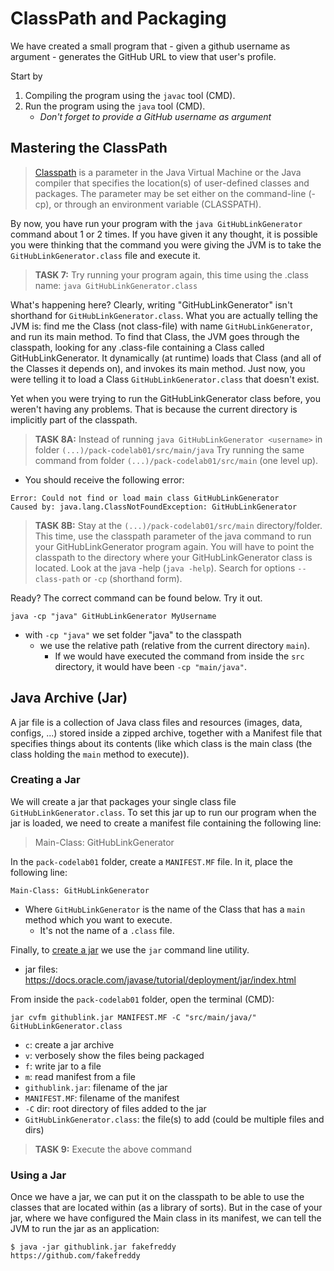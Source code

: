 # ClassPath and Packaging 

We have created a small program that - given a github username as argument - generates the GitHub URL to view that user's profile.

Start by
1. Compiling the program using the `javac` tool (CMD).
2. Run the program using the `java` tool (CMD).
    - *Don't forget to provide a GitHub username as argument* 

## Mastering the ClassPath

> [Classpath][] is a parameter in the Java Virtual Machine or the Java compiler that specifies the location(s) of user-defined classes and packages. The parameter may be set either on the command-line (-cp), or through an environment variable (CLASSPATH).

[Classpath]: https://docs.oracle.com/javase/tutorial/essential/environment/paths.html

By now, you have run your program with the ```java GitHubLinkGenerator``` command about 1 or 2 times. 
If you have given it any thought, it is possible you were thinking that the command you were giving the JVM is to 
take the ```GitHubLinkGenerator.class``` file and execute it.
  
> **TASK 7:** Try running your program again, this time using the .class name:
> ```java GitHubLinkGenerator.class```

What's happening here? Clearly, writing "GitHubLinkGenerator" isn't shorthand for ```GitHubLinkGenerator.class```. 
What you are actually telling the JVM is: find me the Class (not class-file) with name ```GitHubLinkGenerator```, and run its main method. 
To find that Class, the JVM goes through the classpath, looking for any .class-file containing a Class called GitHubLinkGenerator. 
It dynamically (at runtime) loads that Class (and all of the Classes it depends on), and invokes its main method. 
Just now, you were telling it to load a Class ```GitHubLinkGenerator.class``` that doesn't exist.

Yet when you were trying to run the GitHubLinkGenerator class before, you weren't having any problems. 
That is because the current directory is implicitly part of the classpath.

> **TASK 8A:** Instead of running `java GitHubLinkGenerator <username>` in folder `(...)/pack-codelab01/src/main/java` 
Try running the same command from folder `(...)/pack-codelab01/src/main` (one level up).
- You should receive the following error:
```
Error: Could not find or load main class GitHubLinkGenerator
Caused by: java.lang.ClassNotFoundException: GitHubLinkGenerator
```

> **TASK 8B:** Stay at the `(...)/pack-codelab01/src/main` directory/folder. 
This time, use the classpath parameter of the java command to run your GitHubLinkGenerator program again. 
You will have to point the classpath to the directory where your GitHubLinkGenerator class is located. 
Look at the java -help (`java -help`). Search for options `--class-path` or `-cp` (shorthand form).

Ready? The correct command can be found below. Try it out.
```
java -cp "java" GitHubLinkGenerator MyUsername
```
- with `-cp "java"` we set folder "java" to the classpath
    - we use the relative path (relative from the current directory `main`).
        - If we would have executed the command from inside the `src` directory, it would have been `-cp "main/java"`.

## Java Archive (Jar)

A jar file is a collection of Java class files and resources (images, data, configs, ...) stored inside a zipped archive, 
together with a Manifest file that specifies things about its contents (like which class is the main class (the class holding the `main` method to execute)).

### Creating a Jar

We will create a jar that packages your single class file ```GitHubLinkGenerator.class```. 
To set this jar up to run our program when the jar is loaded, we need to create a manifest file containing the following line:

> Main-Class: GitHubLinkGenerator

In the `pack-codelab01` folder, create a `MANIFEST.MF` file.
In it, place the following line:
```
Main-Class: GitHubLinkGenerator
```
- Where `GitHubLinkGenerator` is the name of the Class that has a `main` method which you want to execute.
    - It's not the name of a `.class` file.

Finally, to [create a jar](jarfiles) we use the ```jar``` command line utility.
- jar files: https://docs.oracle.com/javase/tutorial/deployment/jar/index.html

From inside the `pack-codelab01` folder, open the terminal (CMD):
```
jar cvfm githublink.jar MANIFEST.MF -C "src/main/java/" GitHubLinkGenerator.class
```
- `c`: create a jar archive
- `v`: verbosely show the files being packaged
- `f`: write jar to a file
- `m`: read manifest from a file
- `githublink.jar`: filename of the jar
- `MANIFEST.MF`: filename of the manifest
- `-C` dir: root directory of files added to the jar
- `GitHubLinkGenerator.class`: the file(s) to add (could be multiple files and dirs) 

> **TASK 9:** Execute the above command

### Using a Jar

Once we have a jar, we can put it on the classpath to be able to use the classes that are located within (as a library of sorts). 
But in the case of your jar, where we have configured the Main class in its manifest, we can tell the JVM to run the jar as an application:
 
```
$ java -jar githublink.jar fakefreddy
https://github.com/fakefreddy
```
